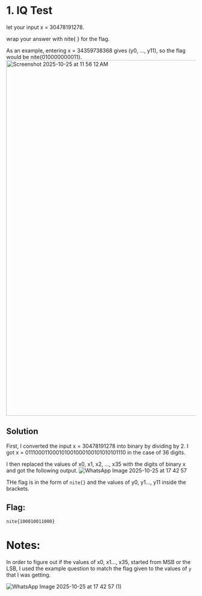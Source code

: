 # 1. IQ Test

let your input x = 30478191278.

wrap your answer with nite{ } for the flag.

As an example, entering x = 34359738368 gives (y0, ..., y11), so the flag would be nite{010000000011}.
<img width="530" height="944" alt="Screenshot 2025-10-25 at 11 56 12 AM" src="https://github.com/user-attachments/assets/5b621858-c0c1-44e4-98e6-012335dbc2e5" />


## Solution

First, I converted the input x = 30478191278 into binary by dividing by 2. 
I got x = 011100011000101001000100101010101110 in the case of 36 digits. 

I then replaced the values of x0, x1, x2, ..., x35 with the digits of binary x and got the following output.
![WhatsApp Image 2025-10-25 at 17 42 57](https://github.com/user-attachments/assets/71b995ea-9803-49e2-aa2c-72284b01f606)

THe flag is in the form of ```nite{}``` and the values of y0, y1..., y11 inside the brackets. 

## Flag:
```
nite{100010011000}
```

# Notes:
In order to figure out if the values of x0, x1..., x35, started from MSB or the LSB, I used the example question to match the flag given to the values of ```y``` that I was getting. 

![WhatsApp Image 2025-10-25 at 17 42 57 (1)](https://github.com/user-attachments/assets/f6996a80-7a60-4650-bb63-173a65ca3943)

